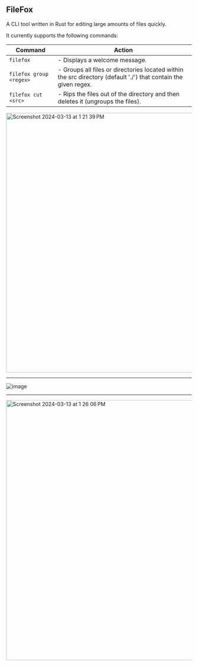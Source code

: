 ## FileFox

A CLI tool written in Rust for editing large amounts of files quickly. 

It currently supports the following commands:

| Command | Action |
|----|----|
| ```filefox``` | - Displays a welcome message. |
| ```filefox group <regex>``` | - Groups all files or directories located within the src directory (default './') that contain the given regex. |
| ```filefox cut <src>``` | - Rips the files out of the directory and then deletes it (ungroups the files). |

<img width="703.5" alt="Screenshot 2024-03-13 at 1 21 39 PM" src="https://github.com/nathanafox-us/filefox/assets/58736647/cc6ebbb9-3722-475a-9706-0e0bebd3e05d">

---

![image](https://github.com/nathanafox-us/filefox/assets/58736647/2f2b827f-7d77-4670-9fff-a669e2f82e21)

---

<img width="703.5" alt="Screenshot 2024-03-13 at 1 26 06 PM" src="https://github.com/nathanafox-us/filefox/assets/58736647/7f1ca902-6366-4790-a69e-923a785e21cc">
